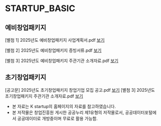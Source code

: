 # STARTUP_BASIC




## 예비창업패키지
[별첨 1] 2025년도 예비창업패키지 사업계획서.pdf [보기](https://ldjwj.github.io/STARTUP_BASIC/01_PreStartup/2025년도_예비창업_사업계획서양식.pdf) 

[별첨 2] 2025년도 예비창업패키지 증빙서류.pdf [보기](https://ldjwj.github.io/STARTUP_BASIC/01_PreStartup/2025년도_예비창업증빙서류제출목록.pdf)

[별첨 3] 2025년도 예비창업패키지 주관기관 소개자료.pdf [보기](https://ldjwj.github.io/STARTUP_BASIC/01_PreStartup/2025년도_예창패키지_주관기관.pdf)

## 초기창업패키지

[공고문] 2025년도 초기창업패키지 창업기업 모집 공고.pdf [보기](https://ldjwj.github.io/STARTUP_BASIC/02_EarlyStartup/01_doc_모집공고_25.pdf)
[별첨 3] 2025년도 초기창업패키지 주관기관 소개자료.pdf [보기](https://ldjwj.github.io/STARTUP_BASIC/02_EarlyStartup/02_doc_주관기관_25.pdf)



* 본 자료는 K startup의 홈페이지의 자료를 참고하였습니다.
* 본 저작물은 창업진흥원 게시한 공공누리 제1유형의 저작물로서, 공공데이터포털에서 공공데이터로 개방중이며 무료로 활용 가능함.
 
